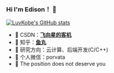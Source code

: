 ### Hi I'm Edison！ 👋
[![LuvKobe's GitHub stats](https://github-readme-stats.vercel.app/api?username=LuvKobe)](https://github.com/anuraghazra/github-readme-stats)

- 🍉 CSDN：**[飞向星的客机](https://blog.csdn.net/top0828)**
- 🍎 知乎：**[鱼丸](https://www.zhihu.com/people/yu-wan-23-34)**
- 🍇 研究方向：云计算、后端开发(C/C++)
- 🍊 个人微信：porvata
- 🍑 The position does not deserve you

<!--
LuvKobe/LuvKobe** is a ✨ _special_ ✨ repository because its `README.md` (this file) appears on your GitHub profile.

Here are some ideas to get you started:

- 🔭 I’m currently working on ...
- 🌱 I’m currently learning ...
- 👯 I’m looking to collaborate on ...
- 🤔 I’m looking for help with ...
- 💬 Ask me about ...
- 📫 How to reach me: ...
- 😄 Pronouns: ...
- ⚡ Fun fact: ...
-->
